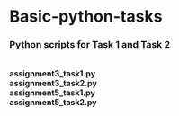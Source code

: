 # Basic-python-tasks
<h3>Python scripts for Task 1 and Task 2</h3>
<br> 
<b>assignment3_task1.py
<br> 
assignment3_task2.py
<br>
assignment5_task1.py
<br>
assignment5_task2.py
</b>
